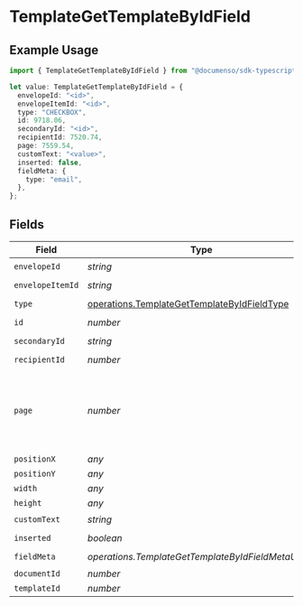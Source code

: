 # TemplateGetTemplateByIdField

## Example Usage

```typescript
import { TemplateGetTemplateByIdField } from "@documenso/sdk-typescript/models/operations";

let value: TemplateGetTemplateByIdField = {
  envelopeId: "<id>",
  envelopeItemId: "<id>",
  type: "CHECKBOX",
  id: 9718.06,
  secondaryId: "<id>",
  recipientId: 7520.74,
  page: 7559.54,
  customText: "<value>",
  inserted: false,
  fieldMeta: {
    type: "email",
  },
};
```

## Fields

| Field                                                                                                      | Type                                                                                                       | Required                                                                                                   | Description                                                                                                |
| ---------------------------------------------------------------------------------------------------------- | ---------------------------------------------------------------------------------------------------------- | ---------------------------------------------------------------------------------------------------------- | ---------------------------------------------------------------------------------------------------------- |
| `envelopeId`                                                                                               | *string*                                                                                                   | :heavy_check_mark:                                                                                         | N/A                                                                                                        |
| `envelopeItemId`                                                                                           | *string*                                                                                                   | :heavy_check_mark:                                                                                         | N/A                                                                                                        |
| `type`                                                                                                     | [operations.TemplateGetTemplateByIdFieldType](../../models/operations/templategettemplatebyidfieldtype.md) | :heavy_check_mark:                                                                                         | N/A                                                                                                        |
| `id`                                                                                                       | *number*                                                                                                   | :heavy_check_mark:                                                                                         | N/A                                                                                                        |
| `secondaryId`                                                                                              | *string*                                                                                                   | :heavy_check_mark:                                                                                         | N/A                                                                                                        |
| `recipientId`                                                                                              | *number*                                                                                                   | :heavy_check_mark:                                                                                         | N/A                                                                                                        |
| `page`                                                                                                     | *number*                                                                                                   | :heavy_check_mark:                                                                                         | The page number of the field on the document. Starts from 1.                                               |
| `positionX`                                                                                                | *any*                                                                                                      | :heavy_minus_sign:                                                                                         | N/A                                                                                                        |
| `positionY`                                                                                                | *any*                                                                                                      | :heavy_minus_sign:                                                                                         | N/A                                                                                                        |
| `width`                                                                                                    | *any*                                                                                                      | :heavy_minus_sign:                                                                                         | N/A                                                                                                        |
| `height`                                                                                                   | *any*                                                                                                      | :heavy_minus_sign:                                                                                         | N/A                                                                                                        |
| `customText`                                                                                               | *string*                                                                                                   | :heavy_check_mark:                                                                                         | N/A                                                                                                        |
| `inserted`                                                                                                 | *boolean*                                                                                                  | :heavy_check_mark:                                                                                         | N/A                                                                                                        |
| `fieldMeta`                                                                                                | *operations.TemplateGetTemplateByIdFieldMetaUnion*                                                         | :heavy_check_mark:                                                                                         | N/A                                                                                                        |
| `documentId`                                                                                               | *number*                                                                                                   | :heavy_minus_sign:                                                                                         | N/A                                                                                                        |
| `templateId`                                                                                               | *number*                                                                                                   | :heavy_minus_sign:                                                                                         | N/A                                                                                                        |